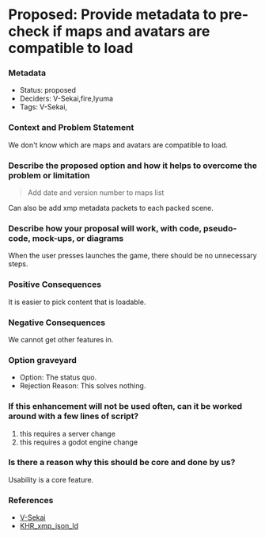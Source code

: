 # Proposed: Provide metadata to pre-check if maps and avatars are compatible to load

### Metadata

- Status: proposed <!-- draft | proposed | rejected | accepted | deprecated | superseded by -->
- Deciders: V-Sekai,fire,lyuma
- Tags: V-Sekai,

### Context and Problem Statement

We don't know which are maps and avatars are compatible to load.

### Describe the proposed option and how it helps to overcome the problem or limitation

> Add date and version number to maps list

Can also be add xmp metadata packets to each packed scene.

### Describe how your proposal will work, with code, pseudo-code, mock-ups, or diagrams

When the user presses launches the game, there should be no unnecessary steps.

### Positive Consequences

It is easier to pick content that is loadable.

### Negative Consequences

We cannot get other features in.

### Option graveyard

- Option: The status quo. <!-- List the proposed options no longer open for consideration. -->
- Rejection Reason: This solves nothing. <!-- List the reasons for the rejection: (the bad traits) -->

### If this enhancement will not be used often, can it be worked around with a few lines of script?

1. this requires a server change
2. this requires a godot engine change

### Is there a reason why this should be core and done by us?

Usability is a core feature.

### References

- [V-Sekai](https://v-sekai.org/)
- [KHR_xmp_json_ld](https://github.com/KhronosGroup/glTF/tree/main/extensions/2.0/Khronos/KHR_xmp_json_ld)
